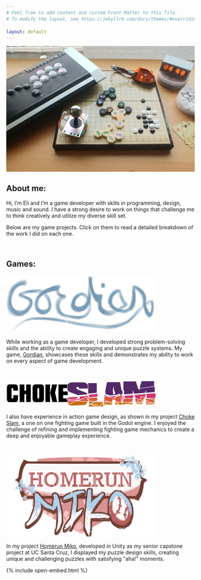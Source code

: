```yaml
---
# Feel free to add content and custom Front Matter to this file.
# To modify the layout, see https://jekyllrb.com/docs/themes/#overriding-theme-defaults

layout: default
---
```


![Banner](/assets/img/bg-masthead.jpg)
<h2> About me: </h2>
Hi, I’m Eli and I’m a game developer with skills in programming, design, music and sound. I have a strong desire to work on things that challenge me to think creatively and utilize my diverse skill set.

Below are my game projects. Click on them to read a detailed breakdown of the work I did on each one.

<br/>

## Games:

[<img src="/assets/img/thumbnails/gordian.png" alt="drawing" width="400"/>](/projects/gordian)

While working as a game developer, I developed strong problem-solving skills and the ability to create engaging and unique puzzle systems. My game, [Gordian](/projects/gordian), showcases these skills and demonstrates my ability to work on every aspect of game development.

<br/>

[<img src="/assets/img/thumbnails/choke-slam.png" alt="drawing" width="400"/>](/projects/choke-slam)

I also have experience in action game design, as shown in my project [Choke Slam](/projects/choke-slam), a one on one fighting game built in the Godot engine. I enjoyed the challenge of refining and implementing fighting game mechanics to create a deep and enjoyable gameplay experience.

<br/>

[<img src="/assets/img/thumbnails/homerun-miko.png" alt="drawing" width="400"/>](/projects/homerun-miko)

In my project [Homerun Miko](/projects/homerun-miko), developed in Unity as my senior capstone project at UC Santa Cruz, I displayed my puzzle design skills, creating unique and challenging puzzles with satisfying "aha!" moments.


{% include open-embed.html %}
